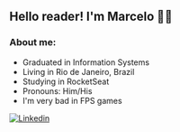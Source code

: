## Hello reader! I'm Marcelo  👋😄
### About me:
- Graduated in Information Systems
- Living in Rio de Janeiro, Brazil
- Studying in RocketSeat
- Pronouns: Him/His
- I'm very bad in FPS games 

[![Linkedin](https://img.shields.io/badge/-LinkedIn-060606?style=flat&labelColor=0D0D0D&logo=Linkedin&Color=white)](https://www.linkedin.com/in/marcelo-carvalho-queiroz98/)

